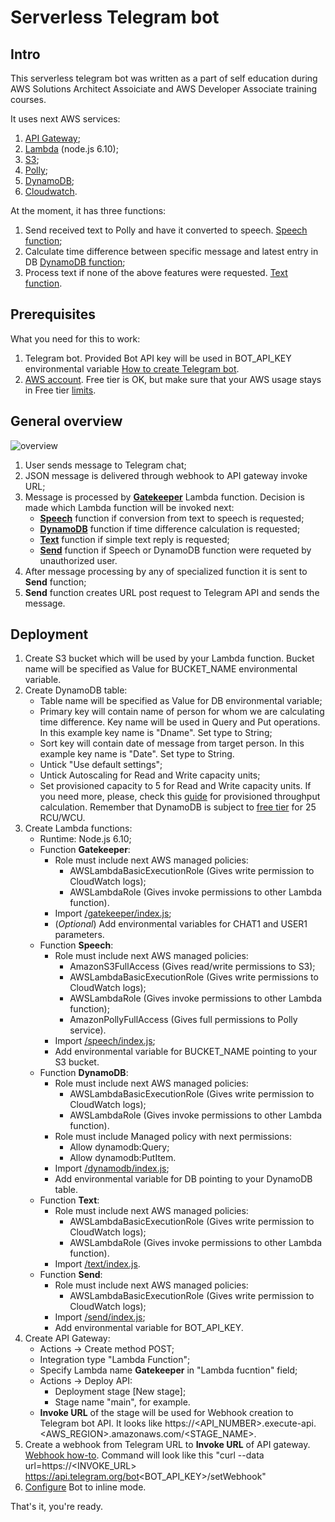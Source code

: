Serverless Telegram bot
=======================

Intro
-----
This serverless telegram bot was written as a part of self education during AWS Solutions Architect Assoiciate and AWS Developer Associate training courses. 

It uses next AWS services:
1. [API Gateway](https://aws.amazon.com/api-gateway);
2. [Lambda](https://aws.amazon.com/lambda/) (node.js 6.10);
3. [S3](https://aws.amazon.com/s3/);
4. [Polly](https://aws.amazon.com/polly/);
5. [DynamoDB](https://aws.amazon.com/dynamodb/);
6. [Cloudwatch](https://aws.amazon.com/cloudwatch/).

At the moment, it has three functions:  
1. Send received text to Polly and have it converted to speech. [Speech function](https://github.com/IgorMishchuk/aws-demo-bot/tree/master/speech/);
2. Calculate time difference between specific message and latest entry in DB [DynamoDB function](https://github.com/IgorMishchuk/aws-demo-bot/tree/master/dynamodb/);
3. Process text if none of the above features were requested. [Text function](https://github.com/IgorMishchuk/aws-demo-bot/tree/master/text/).

Prerequisites
-------------
What you need for this to work:
1. Telegram bot. Provided Bot API key will be used in BOT_API_KEY environmental variable [How to create Telegram bot](https://core.telegram.org/bots#3-how-do-i-create-a-bot).
2. [AWS account](https://aws.amazon.com/). Free tier is OK, but make sure that your AWS usage stays in Free tier [limits](https://aws.amazon.com/free/).

General overview
------------------

![overview](https://s3.eu-west-3.amazonaws.com/awsdemobucket11/images/overview.jpg)
1. User sends message to Telegram chat;
2. JSON message is delivered through webhook to API gateway invoke URL;
3. Message is processed by [**Gatekeeper**](https://github.com/IgorMishchuk/aws-demo-bot/tree/master/gatekeeper/) Lambda function. Decision is made which Lambda function will be invoked next:
	- [**Speech**](https://github.com/IgorMishchuk/aws-demo-bot/tree/master/speech/) function if conversion from text to speech is requested;
	- [**DynamoDB**](https://github.com/IgorMishchuk/aws-demo-bot/tree/master/dynamodb/) function if time difference calculation is requested;
	- [**Text**](https://github.com/IgorMishchuk/aws-demo-bot/tree/master/text/) function if simple text reply is requested;
	- [**Send**](https://github.com/IgorMishchuk/aws-demo-bot/tree/master/send/) function if Speech or DynamoDB function were requeted by unauthorized user.
4. After message processing by any of specialized function it is sent to **Send** function;
5. **Send** function creates URL post request to Telegram API and sends the message.

Deployment
-----------
1. Create S3 bucket which will be used by your Lambda function. Bucket name will be specified as Value for BUCKET_NAME environmental variable.
2. Create DynamoDB table:
	- Table name will be specified as Value for DB environmental variable;
	- Primary key will contain name of person for whom we are calculating time difference. Key name will be used in Query and Put operations. In this example key name is "Dname". Set type to String;
	- Sort key will contain date of message from target person. In this example key name is "Date". Set type to String.
	- Untick "Use default settings";
	- Untick Autoscaling for Read and Write capacity units;
	- Set provisioned capacity to 5 for Read and Write capacity units. If you need more, please, check this [guide](https://docs.aws.amazon.com/amazondynamodb/latest/developerguide/HowItWorks.ProvisionedThroughput.html) for provisioned throughput calculation. Remember that DynamoDB is subject to [free tier](https://aws.amazon.com/dynamodb/pricing/) for 25 RCU/WCU.
3. Create Lambda functions:
	- Runtime: Node.js 6.10;
	- Function **Gatekeeper**:
		- Role must include next AWS managed policies:
			- AWSLambdaBasicExecutionRole (Gives write permission to CloudWatch logs);
			- AWSLambdaRole (Gives invoke permissions to other Lambda function).
		- Import [/gatekeeper/index.js](https://github.com/IgorMishchuk/aws-demo-bot/tree/master/gatekeeper/);
		- (_Optional_) Add environmental variables for CHAT1 and USER1 parameters.
	- Function **Speech**:
		- Role must include next AWS managed policies:
			- AmazonS3FullAccess (Gives read/write permissions to S3);
			- AWSLambdaBasicExecutionRole (Gives write permissions to CloudWatch logs);
			- AWSLambdaRole (Gives invoke permissions to other Lambda function);
			- AmazonPollyFullAccess (Gives full permissions to Polly service).
		- Import [/speech/index.js](https://github.com/IgorMishchuk/aws-demo-bot/tree/master/speech/);
		- Add environmental variable for BUCKET_NAME pointing to your S3 bucket.
	- Function **DynamoDB**:
		- Role must include next AWS managed policies:
			- AWSLambdaBasicExecutionRole (Gives write permission to CloudWatch logs);
			- AWSLambdaRole (Gives invoke permissions to other Lambda function).
		- Role must include Managed policy with next permissions:
			- Allow dynamodb:Query;
			- Allow dynamodb:PutItem.
		- Import [/dynamodb/index.js](https://github.com/IgorMishchuk/aws-demo-bot/tree/master/dynamodb/);
		- Add environmental variable for DB pointing to your DynamoDB table.
	- Function **Text**:
		- Role must include next AWS managed policies:
			- AWSLambdaBasicExecutionRole (Gives write permission to CloudWatch logs);
			- AWSLambdaRole (Gives invoke permissions to other Lambda function).
		- Import [/text/index.js](https://github.com/IgorMishchuk/aws-demo-bot/tree/master/text/).
	- Function **Send**:
		- Role must include next AWS managed policies:
			- AWSLambdaBasicExecutionRole (Gives write permission to CloudWatch logs);
		- Import [/send/index.js](https://github.com/IgorMishchuk/aws-demo-bot/tree/master/send/);
		- Add environmental variable for BOT_API_KEY.
4. Create API Gateway:
	- Actions -> Create method POST;
	- Integration type "Lambda Function";
	- Specify Lambda name **Gatekeeper** in "Lambda fucntion" field;
	- Actions -> Deploy API:
		- Deployment stage [New stage];
		- Stage name "main", for example.
	- **Invoke URL** of the stage will be used for Webhook creation to Telegram bot API. It looks like https://<API_NUMBER>.execute-api.<AWS_REGION>.amazonaws.com/<STAGE_NAME>.
5. Create a webhook from Telegram URL to **Invoke URL** of API gateway. [Webhook how-to](https://core.telegram.org/bots/api#setwebhook). Command will look like this "curl --data url=https://<INVOKE_URL> https://api.telegram.org/bot<BOT_API_KEY>/setWebhook"
6. [Configure](https://core.telegram.org/bots/inline) Bot to inline mode.

That's it, you're ready.

